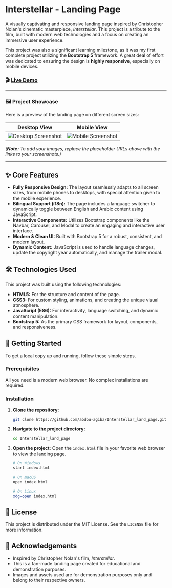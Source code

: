 # Interstellar - Landing Page

A visually captivating and responsive landing page inspired by Christopher Nolan's cinematic masterpiece, *Interstellar*. This project is a tribute to the film, built with modern web technologies and a focus on creating an immersive user experience.

This project was also a significant learning milestone, as it was my first complete project utilizing the **Bootstrap 5** framework. A great deal of effort was dedicated to ensuring the design is **highly responsive**, especially on mobile devices.

### 🎬 [Live Demo](https://abdou-agiba.github.io/Interstellar_land_page/ )

---

### 🖼️ Project Showcase

Here is a preview of the landing page on different screen sizes:

| Desktop View | Mobile View |
| :---: | :---: |
| ![Desktop Screenshot](https://via.placeholder.com/800x450.png?text=Add+Desktop+Screenshot+Here ) | ![Mobile Screenshot](https://via.placeholder.com/250x450.png?text=Add+Mobile+Screenshot+Here ) |

*(**Note:** To add your images, replace the placeholder URLs above with the links to your screenshots.)*

---

## ✨ Core Features

*   **Fully Responsive Design:** The layout seamlessly adapts to all screen sizes, from mobile phones to desktops, with special attention given to the mobile experience.
*   **Bilingual Support (i18n):** The page includes a language switcher to dynamically toggle between English and Arabic content using JavaScript.
*   **Interactive Components:** Utilizes Bootstrap components like the Navbar, Carousel, and Modal to create an engaging and interactive user interface.
*   **Modern & Clean UI:** Built with Bootstrap 5 for a robust, consistent, and modern layout.
*   **Dynamic Content:** JavaScript is used to handle language changes, update the copyright year automatically, and manage the trailer modal.

## 🛠️ Technologies Used

This project was built using the following technologies:

*   **HTML5:** For the structure and content of the page.
*   **CSS3:** For custom styling, animations, and creating the unique visual atmosphere.
*   **JavaScript (ES6):** For interactivity, language switching, and dynamic content manipulation.
*   **Bootstrap 5:** As the primary CSS framework for layout, components, and responsiveness.

## 🚀 Getting Started

To get a local copy up and running, follow these simple steps.

### Prerequisites

All you need is a modern web browser. No complex installations are required.

### Installation

1.  **Clone the repository:**
    ```sh
    git clone https://github.com/abdou-agiba/Interstellar_land_page.git
    ```
2.  **Navigate to the project directory:**
    ```sh
    cd Interstellar_land_page
    ```
3.  **Open the project:**
    Open the `index.html` file in your favorite web browser to view the landing page.

    ```sh
    # On Windows
    start index.html

    # On macOS
    open index.html

    # On Linux
    xdg-open index.html
    ```

## 📄 License

This project is distributed under the MIT License. See the `LICENSE` file for more information.

## 🙏 Acknowledgements

*   Inspired by Christopher Nolan's film, *Interstellar*.
*   This is a fan-made landing page created for educational and demonstration purposes.
*   Images and assets used are for demonstration purposes only and belong to their respective owners.
